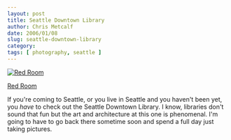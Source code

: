 ```yaml
---
layout: post
title: Seattle Downtown Library
author: Chris Metcalf
date: 2006/01/08
slug: seattle-downtown-library
category: 
tags: [ photography, seattle ]
---
```


<a href="http://www.flickr.com/photos/chrismetcalf/84243602/" title="Red Room"><img src="http://static.flickr.com/40/84243602_db5f0fde89.jpg" alt="Red Room" class="flickrphoto" /></a>

<a href="http://www.flickr.com/photos/chrismetcalf/84243602/" class="photocaption">Red Room</a>

If you're coming to Seattle, or you live in Seattle and you haven't been yet, you <em>have</em> to check out the Seattle Downtown Library. I know, libraries don't sound that fun but the art and architecture at this one is phenomenal. I'm going to have to go back there sometime soon and spend a full day just taking pictures.
